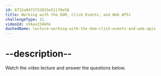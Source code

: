 ```yaml
---
id: 6732a0472f52015e511f8e58
title: Working with the DOM, Click Events, and Web APIs
challengeType: 11
videoId: nVAaxZ34khk
dashedName: lecture-working-with-the-dom-click-events-and-web-apis
---
```


# --description--

Watch the video lecture and answer the questions below.


